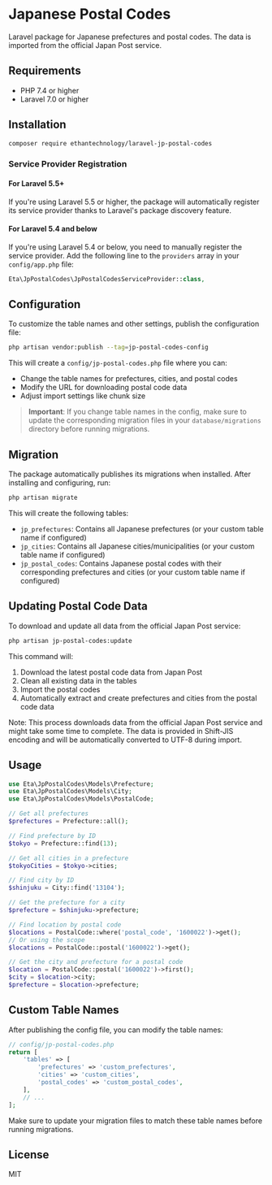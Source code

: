 # Japanese Postal Codes

Laravel package for Japanese prefectures and postal codes. The data is imported from the official Japan Post service.

## Requirements

- PHP 7.4 or higher
- Laravel 7.0 or higher

## Installation

```bash
composer require ethantechnology/laravel-jp-postal-codes
```

### Service Provider Registration

#### For Laravel 5.5+

If you're using Laravel 5.5 or higher, the package will automatically register its service provider thanks to Laravel's package discovery feature.

#### For Laravel 5.4 and below

If you're using Laravel 5.4 or below, you need to manually register the service provider. Add the following line to the `providers` array in your `config/app.php` file:

```php
Eta\JpPostalCodes\JpPostalCodesServiceProvider::class,
```

## Configuration

To customize the table names and other settings, publish the configuration file:

```bash
php artisan vendor:publish --tag=jp-postal-codes-config
```

This will create a `config/jp-postal-codes.php` file where you can:
- Change the table names for prefectures, cities, and postal codes
- Modify the URL for downloading postal code data
- Adjust import settings like chunk size

> **Important**: If you change table names in the config, make sure to update the corresponding migration files in your `database/migrations` directory before running migrations.

## Migration

The package automatically publishes its migrations when installed. After installing and configuring, run:

```bash
php artisan migrate
```

This will create the following tables:
- `jp_prefectures`: Contains all Japanese prefectures (or your custom table name if configured)
- `jp_cities`: Contains all Japanese cities/municipalities (or your custom table name if configured)
- `jp_postal_codes`: Contains Japanese postal codes with their corresponding prefectures and cities (or your custom table name if configured)

## Updating Postal Code Data

To download and update all data from the official Japan Post service:

```bash
php artisan jp-postal-codes:update
```

This command will:
1. Download the latest postal code data from Japan Post
2. Clean all existing data in the tables
3. Import the postal codes
4. Automatically extract and create prefectures and cities from the postal code data

Note: This process downloads data from the official Japan Post service and might take some time to complete. The data is provided in Shift-JIS encoding and will be automatically converted to UTF-8 during import.

## Usage

```php
use Eta\JpPostalCodes\Models\Prefecture;
use Eta\JpPostalCodes\Models\City;
use Eta\JpPostalCodes\Models\PostalCode;

// Get all prefectures
$prefectures = Prefecture::all();

// Find prefecture by ID
$tokyo = Prefecture::find(13);

// Get all cities in a prefecture
$tokyoCities = $tokyo->cities;

// Find city by ID
$shinjuku = City::find('13104');

// Get the prefecture for a city
$prefecture = $shinjuku->prefecture;

// Find location by postal code
$locations = PostalCode::where('postal_code', '1600022')->get();
// Or using the scope
$locations = PostalCode::postal('1600022')->get();

// Get the city and prefecture for a postal code
$location = PostalCode::postal('1600022')->first();
$city = $location->city;
$prefecture = $location->prefecture;
```

## Custom Table Names

After publishing the config file, you can modify the table names:

```php
// config/jp-postal-codes.php
return [
    'tables' => [
        'prefectures' => 'custom_prefectures',
        'cities' => 'custom_cities',
        'postal_codes' => 'custom_postal_codes',
    ],
    // ...
];
```

Make sure to update your migration files to match these table names before running migrations.

## License

MIT 